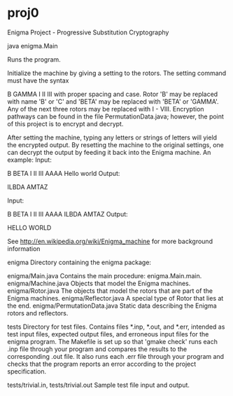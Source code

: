 proj0
=====

Enigma Project - Progressive Substitution Cryptography

 java enigma.Main
 
Runs the program.

Initialize the machine by giving a setting to the rotors. The setting command must have the syntax

B GAMMA I II III
with proper spacing and case. Rotor 'B' may be replaced with name 'B' or 'C' and 'BETA' may be replaced with 'BETA' or 'GAMMA'. Any of the next three rotors may be replaced with I - VIII. Encryption pathways can be found in the file PermutationData.java; however, the point of this project is to encrypt and decrypt.

After setting the machine, typing any letters or strings of letters will yield the encrypted output. By resetting the machine to the original settings, one can decrypt the output by feeding it back into the Enigma machine. An example: Input:

B BETA I II III AAAA Hello world
Output:

ILBDA AMTAZ

Input:

B BETA I II III AAAA ILBDA AMTAZ
Output:

HELLO WORLD

See http://en.wikipedia.org/wiki/Enigma_machine for more background information

enigma Directory containing the enigma package:

enigma/Main.java Contains the main procedure: enigma.Main.main. enigma/Machine.java Objects that model the Enigma machines. enigma/Rotor.java The objects that model the rotors that are part of the Enigma machines. enigma/Reflector.java A special type of Rotor that lies at the end. enigma/PermutationData.java Static data describing the Enigma rotors and reflectors.

tests Directory for test files. Contains files *.inp, *.out, and *.err, intended as test input files, expected output files, and erroneous input files for the enigma program. The Makefile is set up so that 'gmake check' runs each .inp file through your program and compares the results to the corresponding .out file. It also runs each .err file through your program and checks that the program reports an error according to the project specification.

tests/trivial.in, tests/trivial.out Sample test file input and output.
